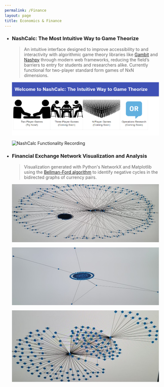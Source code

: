 ```yaml
---
permalink: /Finance
layout: page
title: Economics & Finance
---
```


* ### NashCalc: The Most Intuitive Way to Game Theorize
  >An intuitive interface designed to improve accessibility to and interactivity with algorithmic game theory libraries like [Gambit](http://www.gambit-project.org/gambit13/pyapi.html) and [Nashpy](https://nashpy.readthedocs.io/en/stable/) through modern web frameworks, reducing the field’s barriers to entry for students and researchers alike. Currently functional for two-player standard form games of NxN dimensions. 
  
  ![NashCalc Title Page](/Images/NashCalc1.png)

  ![NashCalc Functionality Recording](/Images/NashCalc2.gif)

* ### Financial Exchange Network Visualization and Analysis
  >Visualization generated with Python's NetworkX and Matplotlib using the [Bellman-Ford algorithm](https://en.wikipedia.org/wiki/Bellman%E2%80%93Ford_algorithm) to identify negative cycles in the bidirected graphs of currency pairs.

  ![Exchange Visualization](/Images/Arbitrage1.jpg)
  
  ![Exchange Visualization](/Images/Arbitrage2.jpg)
  
  ![Exchange Visualization](/Images/Arbitrage3.jpg)
